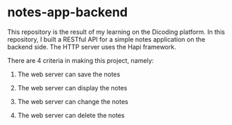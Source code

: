 # notes-app-backend
This repository is the result of my learning on the Dicoding platform. In this repository, I built a RESTful API for a simple notes application on the backend side. The HTTP server uses the Hapi framework.

There are 4 criteria in making this project, namely:

1. The web server can save the notes
   
2. The web server can display the notes
   
3. The web server can change the notes
   
4. The web server can delete the notes
